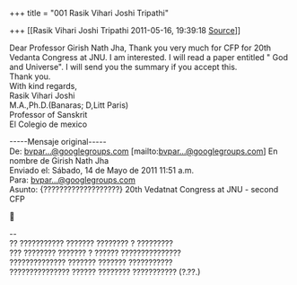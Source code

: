 +++
title = "001 Rasik Vihari Joshi Tripathi"

+++
[[Rasik Vihari Joshi Tripathi	2011-05-16, 19:39:18 [Source](https://groups.google.com/g/bvparishat/c/c_lrzQ36M6w)]]



Dear Professor Girish Nath Jha, Thank you very much for CFP for 20th Vedanta Congress at JNU. I am interested. I will read a paper entitled " God and Universe". I will send you the summary if you accept this.  
Thank you.  
With kind regards,  
Rasik Vihari Joshi  
M.A.,Ph.D.(Banaras; D,Litt Paris)  
Professor of Sanskrit  
El Colegio de mexico  
  
-----Mensaje original-----  
De: [bvpar...@googlegroups.com]() \[mailto:[bvpar...@googlegroups.com]()\] En nombre de Girish Nath Jha  
Enviado el: Sábado, 14 de Mayo de 2011 11:51 a.m.  
Para: [bvpar...@googlegroups.com]()  
Asunto: {???????????????????} 20th Vedatnat Congress at JNU - second CFP  



--  
?? ??????????? ??????? ???????? ? ?????????  
??? ???????? ??????? ? ?????? ???????????????  
?????????????? ??????? ??????? ???????????  
??????????????? ?????? ???????? ??????????? (?.??.)  

